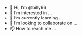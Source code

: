 - 👋 Hi, I’m @billy66
- 👀 I’m interested in ...
- 🌱 I’m currently learning ...
- 💞️ I’m looking to collaborate on ...
- 📫 How to reach me ...

<!---
billy66/billy66 is a ✨ special ✨ repository because its `README.md` (this file) appears on your GitHub profile.
You can click the Preview link to take a look at your changes.

This file should appear on GCP

--->
